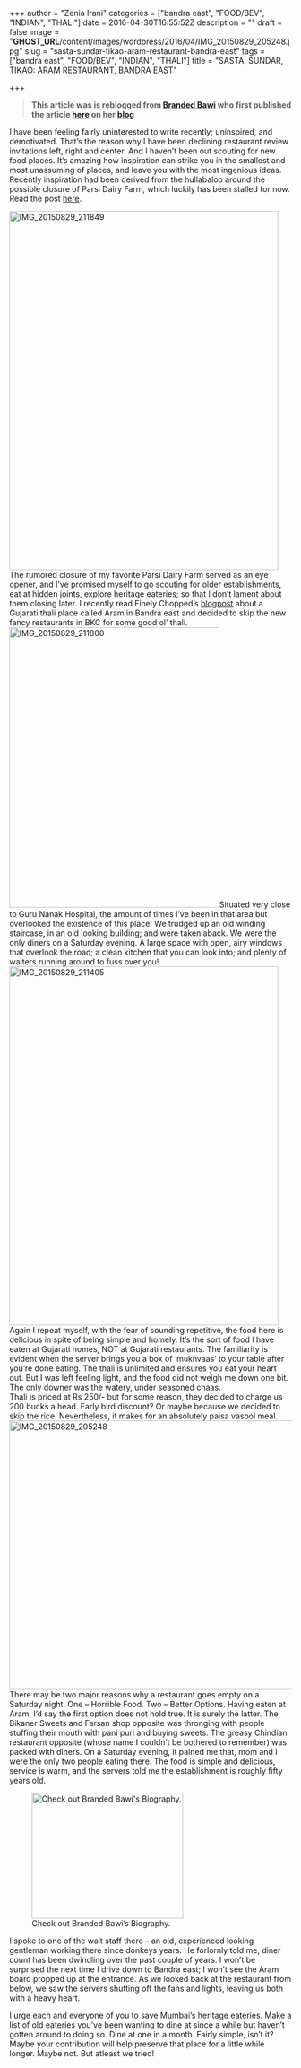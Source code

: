 +++
author = "Zenia Irani"
categories = ["bandra east", "FOOD/BEV", "INDIAN", "THALI"]
date = 2016-04-30T16:55:52Z
description = ""
draft = false
image = "__GHOST_URL__/content/images/wordpress/2016/04/IMG_20150829_205248.jpg"
slug = "sasta-sundar-tikao-aram-restaurant-bandra-east"
tags = ["bandra east", "FOOD/BEV", "INDIAN", "THALI"]
title = "SASTA, SUNDAR, TIKAO: ARAM RESTAURANT, BANDRA EAST"

+++


<blockquote><p><strong>This article was is reblogged from <a href="https://www.brandedbawi.com/p/about.html">Branded Bawi</a> who first published the article <a href="https://www.brandedbawi.com/2015/09/sasta-sundar-tikao-aram-restaurant.html">here</a> on her <a href="https://www.brandedbawi.com/">blog</a></strong></p></blockquote>
<p>I have been feeling fairly uninterested to write recently; uninspired, and demotivated. That&#8217;s the reason why I have been declining restaurant review invitations left, right and center. And I haven&#8217;t been out scouting for new food places. It&#8217;s amazing how inspiration can strike you in the smallest and most unassuming of places, and leave you with the most ingenious ideas. Recently inspiration had been derived from the hullabaloo around the possible closure of Parsi Dairy Farm, which luckily has been stalled for now. Read the post <a href="https://www.brandedbawi.com/2015/08/an-ode-to-parsi-dairy-farm.html">here</a>.</p>
<div><img loading="lazy" class="aligncenter wp-image-9145 size-full" src="https://i2.wp.com/bandra.info/wp-content/uploads/2016/04/IMG_20150829_211849.jpg?resize=480%2C640&#038;ssl=1" alt="IMG_20150829_211849" width="480" height="640" srcset="https://i2.wp.com/bandra.info/wp-content/uploads/2016/04/IMG_20150829_211849.jpg?w=480&amp;ssl=1 480w, https://i2.wp.com/bandra.info/wp-content/uploads/2016/04/IMG_20150829_211849.jpg?resize=375%2C500&amp;ssl=1 375w" sizes="(max-width: 480px) 100vw, 480px" data-recalc-dims="1" /></div>
<div>The rumored closure of my favorite Parsi Dairy Farm served as an eye opener, and I&#8217;ve promised myself to go scouting for older establishments, eat at hidden joints, explore heritage eateries; so that I don&#8217;t lament about them closing later. I recently read Finely Chopped&#8217;s <a href="https://www.finelychopped.net/2015/07/gujarati-succour-in-maratha-heartland.html">blogpost</a> about a Gujarati thali place called Aram in Bandra east and decided to skip the new fancy restaurants in BKC for some good ol&#8217; thali.</div>
<div></div>
<div><img loading="lazy" class="aligncenter size-medium wp-image-9146" src="https://i0.wp.com/bandra.info/wp-content/uploads/2016/04/IMG_20150829_211800.jpg?resize=375%2C500&#038;ssl=1" alt="IMG_20150829_211800" width="375" height="500" srcset="https://i0.wp.com/bandra.info/wp-content/uploads/2016/04/IMG_20150829_211800.jpg?resize=375%2C500&amp;ssl=1 375w, https://i0.wp.com/bandra.info/wp-content/uploads/2016/04/IMG_20150829_211800.jpg?w=480&amp;ssl=1 480w" sizes="(max-width: 375px) 100vw, 375px" data-recalc-dims="1" />Situated very close to Guru Nanak Hospital, the amount of times I&#8217;ve been in that area but overlooked the existence of this place! We trudged up an old winding staircase, in an old looking building; and were taken aback. We were the only diners on a Saturday evening. A large space with open, airy windows that overlook the road; a clean kitchen that you can look into; and plenty of waiters running around to fuss over you!</div>
<div></div>
<div>
<div><img loading="lazy" class="aligncenter size-full wp-image-9147" src="https://i1.wp.com/bandra.info/wp-content/uploads/2016/04/IMG_20150829_211405.jpg?resize=480%2C640&#038;ssl=1" alt="IMG_20150829_211405" width="480" height="640" srcset="https://i1.wp.com/bandra.info/wp-content/uploads/2016/04/IMG_20150829_211405.jpg?w=480&amp;ssl=1 480w, https://i1.wp.com/bandra.info/wp-content/uploads/2016/04/IMG_20150829_211405.jpg?resize=375%2C500&amp;ssl=1 375w" sizes="(max-width: 480px) 100vw, 480px" data-recalc-dims="1" />Again I repeat myself, with the fear of sounding repetitive, the food here is delicious in spite of being simple and homely. It&#8217;s the sort of food I have eaten at Gujarati homes, NOT at Gujarati restaurants. The familiarity is evident when the server brings you a box of &#8216;mukhvaas&#8217; to your table after you&#8217;re done eating. The thali is unlimited and ensures you eat your heart out. But I was left feeling light, and the food did not weigh me down one bit. The only downer was the watery, under seasoned chaas.</div>
<div>Thali is priced at Rs 250/- but for some reason, they decided to charge us 200 bucks a head. Early bird discount? Or maybe because we decided to skip the rice. Nevertheless, it makes for an absolutely paisa vasool meal.</div>
<div></div>
</div>
<div>
<div><img loading="lazy" class="aligncenter size-full wp-image-9148" src="https://i1.wp.com/bandra.info/wp-content/uploads/2016/04/IMG_20150829_205248.jpg?resize=640%2C480&#038;ssl=1" alt="IMG_20150829_205248" width="640" height="480" srcset="https://i1.wp.com/bandra.info/wp-content/uploads/2016/04/IMG_20150829_205248.jpg?w=640&amp;ssl=1 640w, https://i1.wp.com/bandra.info/wp-content/uploads/2016/04/IMG_20150829_205248.jpg?resize=500%2C375&amp;ssl=1 500w" sizes="(max-width: 640px) 100vw, 640px" data-recalc-dims="1" /></div>
<div></div>
<div>There may be two major reasons why a restaurant goes empty on a Saturday night. One &#8211; Horrible Food. Two &#8211; Better Options. Having eaten at Aram, I&#8217;d say the first option does not hold true. It is surely the latter. The Bikaner Sweets and Farsan shop opposite was thronging with people stuffing their mouth with pani puri and buying sweets. The greasy Chindian restaurant opposite (whose name I couldn&#8217;t be bothered to remember) was packed with diners. On a Saturday evening, it pained me that, mom and I were the only two people eating there. The food is simple and delicious, service is warm, and the servers told me the establishment is roughly fifty years old.</div>
<div></div>
<div>
<p><figure id="attachment_9092" aria-describedby="caption-attachment-9092" style="width: 270px" class="wp-caption alignleft"><a href="https://brandedbawi.com"><img loading="lazy" class="wp-image-9092 size-full" src="https://i1.wp.com/bandra.info/wp-content/uploads/2016/04/Branded-Bawi_WithBackground.png?resize=270%2C224&#038;ssl=1" alt="Check out Branded Bawi's Biography." width="270" height="224" data-recalc-dims="1" /></a><figcaption id="caption-attachment-9092" class="wp-caption-text">Check out Branded Bawi&#8217;s Biography.</figcaption></figure></p>
<p>I spoke to one of the wait staff there &#8211; an old, experienced looking gentleman working there since donkeys years. He forlornly told me, diner count has been dwindling over the past couple of years. I won&#8217;t be surprised the next time I drive down to Bandra east; I won&#8217;t see the Aram board propped up at the entrance. As we looked back at the restaurant from below, we saw the servers shutting off the fans and lights, leaving us both with a heavy heart.</p>
</div>
<div></div>
<div>I urge each and everyone of you to save Mumbai&#8217;s heritage eateries. Make a list of old eateries you&#8217;ve been wanting to dine at since a while but haven&#8217;t gotten around to doing so. Dine at one in a month. Fairly simple, isn&#8217;t it? Maybe your contribution will help preserve that place for a little while longer. Maybe not. But atleast we tried!</div>
</div>



